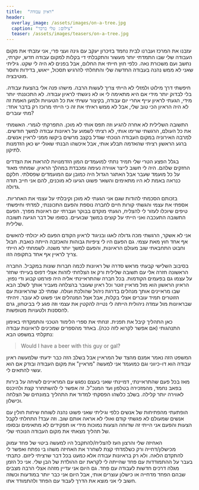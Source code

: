 ```yaml
---
title:  "ראיון עבודה"
header:
  overlay_image: /assets/images/on-a-tree.jpg
  caption: "צילום: טלי ברכר"
  teaser: /assets/images/teasers/on-a-tree.jpg
---
```


עזבנו את המרכז ועברנו לבית נחמד בזיכרון יעקב עם גינה ועצי פרי, אני עזבתי את מקום העבודה שלי<!--more-->
שבו התמדתי יותר מעשור והתקבלתי די בקלות למקום עבודה חדש, יוקרתי, נחשב ועם משכורת נאה.
כלפי חוץ חייתי את החלום, אבל בפנים לא היה לי שקט.
גיליתי שאני לא ממש נהנה בעבודה החדשה שלי והתחלתי להרגיש תסכול, ייאוש, בדידות וחוסר מוטיבציה.

חיפשתי דרך מילוט ולמזלי לא הייתי צריך לעשות הרבה.
מישהו פנה אלי בהצעת עבודה. בלי לבדוק יותר מידי אם היא מתאימה לי או לא ניגשתי לראיון עבודה.
לא התכוננתי יותר מידי, הגעתי לראיון עייף אחרי יום עבודה,
בקיצור עשיתי את כל הטעויות ולמען האמת זה לא היה הראיון הכי טוב שלי,
אבל לא ממש ראיתי את זה כי הייתי מרוכז רק בדבר אחד: מתי עוברים?

התשובה השלילית לא אחרה להגיע וזה תפס אותי לא מוכן. התפרקתי לגמרי.
האשמתי את כל העולם, הרגשתי שרימו אותי, לא רציתי לשמוע על ראיונות עבודה למשך חודשים.
למרבה האירוניה במקום העבודה הנוכחי שגדל בקצב מרשים ביקשו ממני לראיין אנשים.
ברגע הראשון רציתי שהאדמה תבלע אותי, אבל איכשהו הבנתי שאולי יש כאן הזדמנות לתיקון.

בגלל הפצע הטרי שלי תמיד נתתי למועמדים המון הזדמנויות להראות את הצדדים החזקים שלהם.
היה לי חשוב לייצר אווירה נעימה ומכבדת במהלך הראיון.
שמחתי מאוד על כל מועמד שעבר אבל האתגר הגדול היה כמובן עם המועמדים שפסלתי.
חלקם כנראה באמת לא היו מתאימים והשאר פשוט הגיעו לא מוכנים, להם אני חייב תודה גדולה.

בזכותם הסכמתי להודות שגם אני הגעתי לא מוכן וקיבלתי על עצמי את האחריות.
אספתי את עצמי והגשתי קורות חיים לחברה נוספת והפעם התכוננתי,
למדתי וחיפשתי טיפים שיוכלו לעזור לי להצליח, הגעתי מוקדם בבוקר ועברתי יום ראיונות מפרך.
הפעם התשובה התעכבה ואני הייתי על קוצים במשך שבועיים. בסופו של דבר הגיעה תשובה שלילית.

אני לא אשקר, הרגשתי מכה גדולה לאגו ובניגוד לראיון הקודם הפעם לא יכולתי להאשים אף אחד חוץ מאת עצמי.
גם הפעם היו לי ציפיות גבוהות והאכזבה הייתה כואבת. חבול וחבוט התחבאתי שוב מעולם הראיונות,
והפעם למשך יותר משנה. לשמחתי לא הייתי צריך לראיין אף אחד בתקופה הזו.

בסיבוב השלישי קבעתי מראש סדרה של ראיונות לכמה חברות שונות במקביל.
החברה הראשונה חזרה אלי עם תשובה שלילית ורק אז הצלחתי לזהות אצלי דפוס בעייתי
שחזר על עצמו גם בפעמים הקודמות. בכל חברה שהתראיינתי אליה היה פורמט קבוע ודי נפוץ.
הראיון הראשון הוא מול מראיין זוטר וכל ראיון
שעובר בהצלחה מעביר אותך לשלב הבא שבו מראיינים אותך מנהלים בדרגת ניהול שהולכת ועולה.
שמתי לב שהראיונות עם הזוטרים תמיד עוברים אצלי בקלות,
אבל אצל המנהלים אני פשוט לא עובר. זיהיתי שבראיונות מול עמדה
ניהולית הייתה לי נטייה להקטין את עצמי וזה פגע לי בביטחון, גרם להססנות ולטעויות מטופשות.

כאן התהליך קיבל את תפנית. זנחתי את ספרי הלימוד הטכני והתמקדתי באימון התנהגותי (אם אפשר לקרוא לזה ככה).
באחד מהספרים שמכינים לראיונות עבודה נתקלתי במשפט הבא:
> Would I have a beer with this guy or gal?

המשפט הזה נאמר אמנם מהצד של המראיין אבל בשלב הזה כבר ידעתי שלמעשה ראיון עבודה הוא דו-כיווני
וגם כמועמד אני למעשה "מראיין" את מקום העבודה ובודק אם הוא עשוי להתאים לי.

מאז בכל פעם שהתראיינתי,
דמיינתי שאני בעצם נפגש עם המראיינים לשיחה על בירות בפאב נחמד, מהמזכירה בטלפון ועד המנכ"ל.
זה אפשר לי להשתחרר קצת ולהיכנס לאווירה יותר קלילה.
בשלב כלשהו הפסקתי למדוד את התהליך במונחים של הצלחה וכישלון.

הופתעתי מהפתיחות של אנשים כלפי וגיליתי
שאני פשוט נהנה לשוחח שיחות חולין עם אנשים שמעולם לא פגשתי קודם ואולי לא אראה אותם שוב.
וזה עבד! התחלתי לקבל הצעות והפעם אני הייתי זה שדוחה הצעות נמוכות מידי
או תפקידים לא מתאימים ובסופו של תהליך מצאתי את מקום העבודה הנוכחי שלי.

האחיזה שלי והרצון העז להצליח/להתקבל היו למעשה ביטוי של
פחד עמוק מכישלון/דחייה ורק כשלמדתי קצת לשחרר את האחיזה משהו בי נפתח ואפשר לי להתקדם הלאה.
ולא רק בראיונות עבודה אלא כמעט בכל דבר שרציתי ליזום.
כתבתי בעבר על ההתמודדות עם פחד שהייתה לי לקראת יום ההולדת של הבן שלי.
אני כל הזמן מגלה דרכים חדשות לעבודה עם פחד.
גם היום אני עדיין מזהה אצלי הרבה מצבים שבהם הפחד מדחייה או כישלון עוצרים אותי,
אבל היום אני כבר יותר במודעות וכשזה חשוב לי אני מוצא את הדרך לעבוד עם הפחד ולהתמודד אתו.